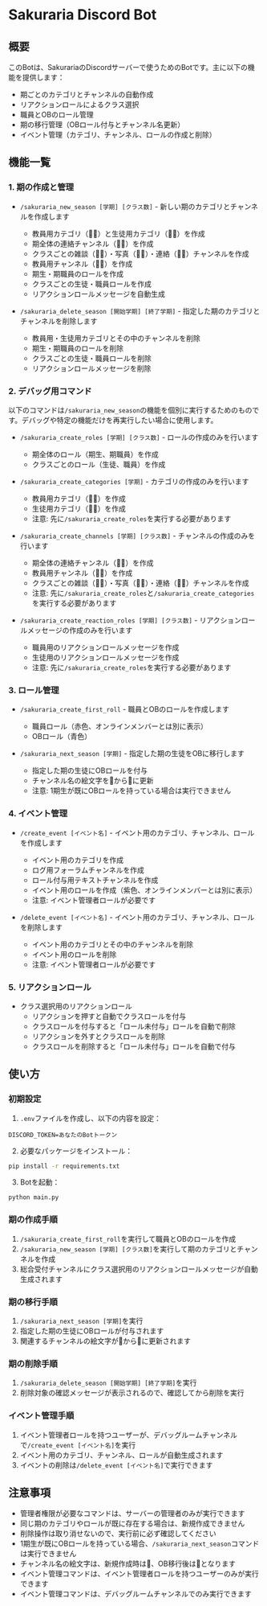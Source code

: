 # Sakuraria Discord Bot

## 概要
このBotは、SakurariaのDiscordサーバーで使うためのBotです。主に以下の機能を提供します：

- 期ごとのカテゴリとチャンネルの自動作成
- リアクションロールによるクラス選択
- 職員とOBのロール管理
- 期の移行管理（OBロール付与とチャンネル名更新）
- イベント管理（カテゴリ、チャンネル、ロールの作成と削除）

## 機能一覧

### 1. 期の作成と管理
- `/sakuraria_new_season [学期] [クラス数]` - 新しい期のカテゴリとチャンネルを作成します
  - 教員用カテゴリ（👨‍🏫）と生徒用カテゴリ（👨‍🎓）を作成
  - 期全体の連絡チャンネル（📗📢）を作成
  - クラスごとの雑談（📗💬）・写真（📗📸）・連絡（📗📢）チャンネルを作成
  - 教員用チャンネル（📗📝）を作成
  - 期生・期職員のロールを作成
  - クラスごとの生徒・職員ロールを作成
  - リアクションロールメッセージを自動生成

- `/sakuraria_delete_season [開始学期] [終了学期]` - 指定した期のカテゴリとチャンネルを削除します
  - 教員用・生徒用カテゴリとその中のチャンネルを削除
  - 期生・期職員のロールを削除
  - クラスごとの生徒・職員ロールを削除
  - リアクションロールメッセージを削除

### 2. デバッグ用コマンド
以下のコマンドは`/sakuraria_new_season`の機能を個別に実行するためのものです。デバッグや特定の機能だけを再実行したい場合に使用します。

- `/sakuraria_create_roles [学期] [クラス数]` - ロールの作成のみを行います
  - 期全体のロール（期生、期職員）を作成
  - クラスごとのロール（生徒、職員）を作成

- `/sakuraria_create_categories [学期]` - カテゴリの作成のみを行います
  - 教員用カテゴリ（👨‍🏫）を作成
  - 生徒用カテゴリ（👨‍🎓）を作成
  - 注意: 先に`/sakuraria_create_roles`を実行する必要があります

- `/sakuraria_create_channels [学期] [クラス数]` - チャンネルの作成のみを行います
  - 期全体の連絡チャンネル（📗📢）を作成
  - 教員用チャンネル（📗📝）を作成
  - クラスごとの雑談（📗💬）・写真（📗📸）・連絡（📗📢）チャンネルを作成
  - 注意: 先に`/sakuraria_create_roles`と`/sakuraria_create_categories`を実行する必要があります

- `/sakuraria_create_reaction_roles [学期] [クラス数]` - リアクションロールメッセージの作成のみを行います
  - 職員用のリアクションロールメッセージを作成
  - 生徒用のリアクションロールメッセージを作成
  - 注意: 先に`/sakuraria_create_roles`を実行する必要があります

### 3. ロール管理
- `/sakuraria_create_first_roll` - 職員とOBのロールを作成します
  - 職員ロール（赤色、オンラインメンバーとは別に表示）
  - OBロール（青色）

- `/sakuraria_next_season [学期]` - 指定した期の生徒をOBに移行します
  - 指定した期の生徒にOBロールを付与
  - チャンネル名の絵文字を📗から📙に更新
  - 注意: 1期生が既にOBロールを持っている場合は実行できません

### 4. イベント管理
- `/create_event [イベント名]` - イベント用のカテゴリ、チャンネル、ロールを作成します
  - イベント用のカテゴリを作成
  - ログ用フォーラムチャンネルを作成
  - ロール付与用テキストチャンネルを作成
  - イベント用のロールを作成（紫色、オンラインメンバーとは別に表示）
  - 注意: イベント管理者ロールが必要です

- `/delete_event [イベント名]` - イベント用のカテゴリ、チャンネル、ロールを削除します
  - イベント用のカテゴリとその中のチャンネルを削除
  - イベント用のロールを削除
  - 注意: イベント管理者ロールが必要です

### 5. リアクションロール
- クラス選択用のリアクションロール
  - リアクションを押すと自動でクラスロールを付与
  - クラスロールを付与すると「ロール未付与」ロールを自動で削除
  - リアクションを外すとクラスロールを削除
  - クラスロールを削除すると「ロール未付与」ロールを自動で付与

## 使い方

### 初期設定
1. `.env`ファイルを作成し、以下の内容を設定：
```
DISCORD_TOKEN=あなたのBotトークン
```

2. 必要なパッケージをインストール：
```bash
pip install -r requirements.txt
```

3. Botを起動：
```bash
python main.py
```

### 期の作成手順
1. `/sakuraria_create_first_roll`を実行して職員とOBのロールを作成
2. `/sakuraria_new_season [学期] [クラス数]`を実行して期のカテゴリとチャンネルを作成
3. 総合受付チャンネルにクラス選択用のリアクションロールメッセージが自動生成されます

### 期の移行手順
1. `/sakuraria_next_season [学期]`を実行
2. 指定した期の生徒にOBロールが付与されます
3. 関連するチャンネルの絵文字が📗から📙に更新されます

### 期の削除手順
1. `/sakuraria_delete_season [開始学期] [終了学期]`を実行
2. 削除対象の確認メッセージが表示されるので、確認してから削除を実行

### イベント管理手順
1. イベント管理者ロールを持つユーザーが、デバッグルームチャンネルで`/create_event [イベント名]`を実行
2. イベント用のカテゴリ、チャンネル、ロールが自動生成されます
3. イベントの削除は`/delete_event [イベント名]`で実行できます

## 注意事項
- 管理者権限が必要なコマンドは、サーバーの管理者のみが実行できます
- 同じ期のカテゴリやロールが既に存在する場合は、新規作成できません
- 削除操作は取り消せないので、実行前に必ず確認してください
- 1期生が既にOBロールを持っている場合、`/sakuraria_next_season`コマンドは実行できません
- チャンネル名の絵文字は、新規作成時は📗、OB移行後は📙となります
- イベント管理コマンドは、イベント管理者ロールを持つユーザーのみが実行できます
- イベント管理コマンドは、デバッグルームチャンネルでのみ実行できます
